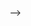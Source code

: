 <!-- Project Overview: Code Theory Website
Project Name: Code Theory

Description: Code Theory is a website designed to provide users with the latest information on coding, technology, and related topics. The site features a clean and modern design, with a focus on accessibility and user experience. The site includes sections for news, articles, contact information, and more.

<!-- Technologies Used: -->

<!-- HTML: For structuring the content of the website.
CSS: For styling the website and ensuring a responsive, visually appealing layout.
Google Fonts: Using the "Nunito" font to enhance typography.
Flexbox: For creating a flexible and responsive layout.
Structure
HTML File: -->

<!-- DOCTYPE and Head Section: -->

<!-- Specifies the document type and sets up the meta information, including character set and viewport settings.
Links to the external CSS stylesheet and includes the Google Fonts import.
Body Section: -->

<!-- Header: -->
<!-- Contains the site logo, navigation links (Home, News, Article, Contact, About Us), and buttons for signing up and logging in. -->
<!-- Banner Section: -->
<!-- Displays a welcome message with a background image and a brief introduction to the site. -->
<!-- Footer: -->
<!-- Provides copyright information and links to the Privacy Policy, Terms of Service, and Contact Us pages. -->

<!-- CSS File: -->

<!-- Global Styles: -->

<!-- Resets margins and paddings, sets box-sizing to border-box, and applies the "Nunito" font to all elements.
Ensures the body takes up the full height of the viewport and uses flexbox layout. -->

<!-- Content Wrapper: -->

<!-- The .content class ensures that the main content grows to take available space, keeping the footer at the bottom. -->
<!-- Header Styles: -->

<!-- Styles the header to be a flexible container with space between the logo, navigation links, and login buttons.
Provides visual styling for the logo, navigation links (including hover effects), and buttons. -->

<!-- Banner Styles: -->

<!-- Sets the banner section to have a full-width background image, centered content, and flexible layout.
Adjusts font sizes and margins for the banner text. -->

<!-- Footer Styles: -->

<!-- Ensures the footer is always at the bottom of the page.
Provides padding, background color, text color, and link styles, including hover effects.
Future Enhancements
Responsive Design: Ensure the website is fully responsive on all devices by adding media queries.
JavaScript Interactivity: Enhance user experience with interactive elements, such as a dynamic news feed or user authentication forms.
Backend Integration: Connect to a backend server for managing user accounts, storing articles, and handling contact form submissions.
SEO Optimization: Improve search engine optimization to increase visibility and traffic.
Accessibility Improvements: Ensure the site is accessible to all users, including those with disabilities, by following WCAG guidelines.
Project Goals
Informative: Provide users with up-to-date and relevant information on coding and technology.
User-Friendly: Create an intuitive and easy-to-navigate interface.
Engaging: Encourage user interaction and engagement through well-designed content and features.
This project aims to establish Code Theory as a go-to resource for coding enthusiasts and tech professionals, fostering a community of learners and innovators. -->





 -->
 <!-- my name is ahmad akelh and I like play football and drink water every day  -->
